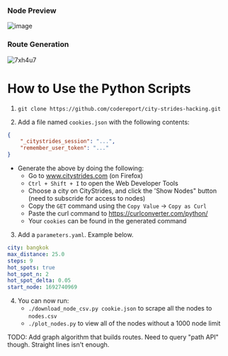### Node Preview 

![image](https://github.com/codereport/city-strides-hacking/assets/36027403/ef99afe0-82e4-49a1-9358-1b741179635b)

### Route Generation

![7xh4u7](https://github.com/codereport/city-strides-hacking/assets/36027403/46bd1cea-e336-41a3-8670-9a8ebe0c9ec7)


# How to Use the Python Scripts

1. `git clone https://github.com/codereport/city-strides-hacking.git`

2. Add a file named `cookies.json` with the following contents:

```json
{
    "_citystrides_session": "...",
    "remember_user_token": "..."
}
```
* Generate the above by doing the following:
   * Go to www.citystrides.com (on Firefox)
   * `Ctrl + Shift + I` to open the Web Developer Tools
   * Choose a city on CityStrides, and click the 'Show Nodes" button (need to subscride for access to nodes)
   * Copy the `GET` command using the `Copy Value` -> `Copy as Curl` 
   * Paste the curl command to https://curlconverter.com/python/
   * Your `cookies` can be found in the generated command

3. Add a `parameters.yaml`. Example below.

```yaml
city: bangkok
max_distance: 25.0
steps: 9
hot_spots: true
hot_spot_n: 2
hot_spot_delta: 0.05
start_node: 1692740969
```
4. You can now run:
   * `./download_node_csv.py cookie.json` to scrape all the nodes to `nodes.csv`
   * `./plot_nodes.py` to view all of the nodes without a 1000 node limit
  
TODO: Add graph algorithm that builds routes. Need to query "path API" though. Straight lines isn't enough.
